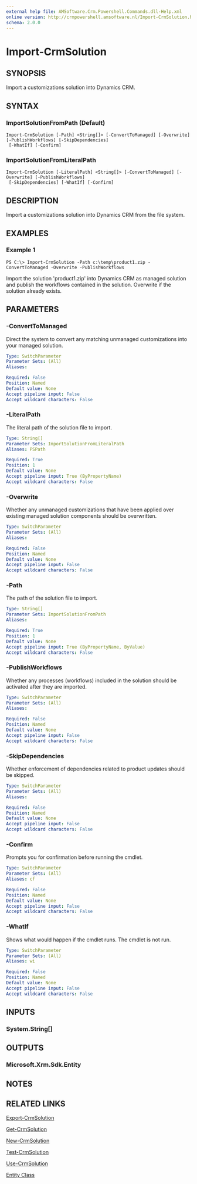 ```yaml
---
external help file: AMSoftware.Crm.Powershell.Commands.dll-Help.xml
online version: http://crmpowershell.amsoftware.nl/Import-CrmSolution.html
schema: 2.0.0
---
```


# Import-CrmSolution

## SYNOPSIS
Import a customizations solution into Dynamics CRM.

## SYNTAX

### ImportSolutionFromPath (Default)
```
Import-CrmSolution [-Path] <String[]> [-ConvertToManaged] [-Overwrite] [-PublishWorkflows] [-SkipDependencies]
 [-WhatIf] [-Confirm]
```

### ImportSolutionFromLiteralPath
```
Import-CrmSolution [-LiteralPath] <String[]> [-ConvertToManaged] [-Overwrite] [-PublishWorkflows]
 [-SkipDependencies] [-WhatIf] [-Confirm]
```

## DESCRIPTION
Import a customizations solution into Dynamics CRM from the file system.

## EXAMPLES

### Example 1
```
PS C:\> Import-CrmSolution -Path c:\temp\product1.zip -ConvertToManaged -Overwrite -PublishWorkflows
```

Import the solution 'product1.zip' into Dynamics CRM as managed solution and publish the workflows contained in the solution. Overwrite if the solution already exists.

## PARAMETERS

### -ConvertToManaged
Direct the system to convert any matching unmanaged customizations into your managed solution.

```yaml
Type: SwitchParameter
Parameter Sets: (All)
Aliases: 

Required: False
Position: Named
Default value: None
Accept pipeline input: False
Accept wildcard characters: False
```

### -LiteralPath
The literal path of the solution file to import.

```yaml
Type: String[]
Parameter Sets: ImportSolutionFromLiteralPath
Aliases: PSPath

Required: True
Position: 1
Default value: None
Accept pipeline input: True (ByPropertyName)
Accept wildcard characters: False
```

### -Overwrite
Whether any unmanaged customizations that have been applied over existing managed solution components should be overwritten.

```yaml
Type: SwitchParameter
Parameter Sets: (All)
Aliases: 

Required: False
Position: Named
Default value: None
Accept pipeline input: False
Accept wildcard characters: False
```

### -Path
The path of the solution file to import.

```yaml
Type: String[]
Parameter Sets: ImportSolutionFromPath
Aliases: 

Required: True
Position: 1
Default value: None
Accept pipeline input: True (ByPropertyName, ByValue)
Accept wildcard characters: False
```

### -PublishWorkflows
Whether any processes (workflows) included in the solution should be activated after they are imported.

```yaml
Type: SwitchParameter
Parameter Sets: (All)
Aliases: 

Required: False
Position: Named
Default value: None
Accept pipeline input: False
Accept wildcard characters: False
```

### -SkipDependencies
Whether enforcement of dependencies related to product updates should be skipped.

```yaml
Type: SwitchParameter
Parameter Sets: (All)
Aliases: 

Required: False
Position: Named
Default value: None
Accept pipeline input: False
Accept wildcard characters: False
```

### -Confirm
Prompts you for confirmation before running the cmdlet.

```yaml
Type: SwitchParameter
Parameter Sets: (All)
Aliases: cf

Required: False
Position: Named
Default value: None
Accept pipeline input: False
Accept wildcard characters: False
```

### -WhatIf
Shows what would happen if the cmdlet runs.
The cmdlet is not run.

```yaml
Type: SwitchParameter
Parameter Sets: (All)
Aliases: wi

Required: False
Position: Named
Default value: None
Accept pipeline input: False
Accept wildcard characters: False
```

## INPUTS

### System.String[]


## OUTPUTS

### Microsoft.Xrm.Sdk.Entity


## NOTES

## RELATED LINKS

[Export-CrmSolution](Export-CrmSolution.md)

[Get-CrmSolution](Get-CrmSolution.md)

[New-CrmSolution](New-CrmSolution.md)

[Test-CrmSolution](Test-CrmSolution.md)

[Use-CrmSolution](Use-CrmSolution.md)

[Entity Class](https://msdn.microsoft.com/library/microsoft.xrm.sdk.entity.aspx)
